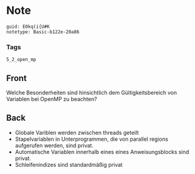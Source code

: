 # Note
```
guid: E0kq(i{U#K
notetype: Basic-b122e-20a86
```

### Tags
```
5_2_open_mp
```

## Front
Welche Besonderheiten sind hinsichtlich dem Gültigkeitsbereich von Variablen bei OpenMP zu beachten?

## Back
<ul>
  <li>Globale Variblen werden zwischen threads geteilt
  <li>Stapelvariablen in Unterprogrammen, die von parallel regions
  aufgerufen werden, sind privat.
  <li>Automatische Variablen innerhalb eines eines Anweisungsblocks
  sind privat.
  <li>Schleifenindizes sind standardmäßig privat
</ul>
